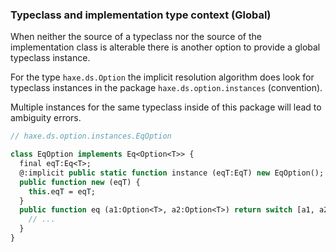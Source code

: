 ### Typeclass and implementation type context (Global)

When neither the source of a typeclass nor the source of the implementation class is
alterable there is another option to provide a global typeclass instance.

For the type `haxe.ds.Option` the implicit resolution algorithm 
does look for typeclass instances in the package `haxe.ds.option.instances` (convention).

Multiple instances for the same typeclass inside of this package will lead to ambiguity errors.

```haxe
// haxe.ds.option.instances.EqOption

class EqOption implements Eq<Option<T>> {
  final eqT:Eq<T>;
  @:implicit public static function instance (eqT:EqT) new EqOption();
  public function new (eqT) {
    this.eqT = eqT;
  }
  public function eq (a1:Option<T>, a2:Option<T>) return switch [a1, a2] {
    // ...
  }
}
```

